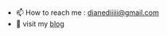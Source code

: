 - 📫 How to reach me : dianediiiii@gmail.com 
- 💬 visit my [blog](https://dianedii.github.io/record/) 
